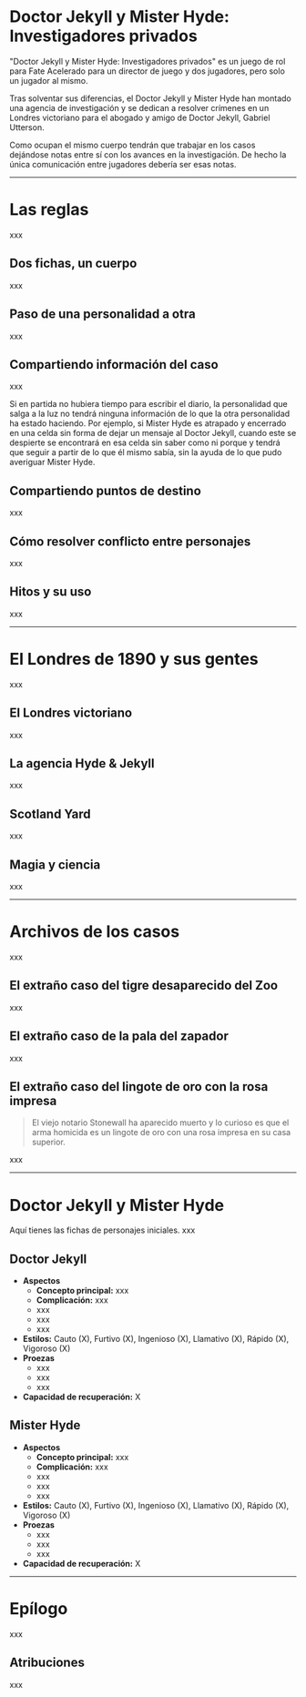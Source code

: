 # Doctor Jekyll y Mister Hyde: Investigadores privados

"Doctor Jekyll y Mister Hyde: Investigadores privados" es un juego de rol para Fate Acelerado para un director de juego y dos jugadores, pero solo un jugador al mismo. 

Tras solventar sus diferencias, el Doctor Jekyll y Mister Hyde han montado una agencia de investigación y se dedican a resolver crímenes en un Londres victoriano para el abogado y amigo de Doctor Jekyll, Gabriel Utterson. 

Como ocupan el mismo cuerpo tendrán que trabajar en los casos dejándose notas entre sí con los avances en la investigación. De hecho la única comunicación entre jugadores debería ser esas notas. 

***

# Las reglas

xxx

## Dos fichas, un cuerpo

xxx

## Paso de una personalidad a otra

xxx

## Compartiendo información del caso

xxx

Si en partida no hubiera tiempo para escribir el diario, la personalidad que salga a la luz no tendrá ninguna información de lo que la otra personalidad ha estado haciendo. Por ejemplo, si Mister Hyde es atrapado y encerrado en una celda sin forma de dejar un mensaje al Doctor Jekyll, cuando este se despierte se encontrará en esa celda sin saber como ni porque y tendrá que seguir a partir de lo que él mismo sabía, sin la ayuda de lo que pudo averiguar Mister Hyde. 

## Compartiendo puntos de destino

xxx

## Cómo resolver conflicto entre personajes

xxx

## Hitos y su uso

xxx

***

# El Londres de 1890 y sus gentes

xxx

## El Londres victoriano

xxx

## La agencia Hyde & Jekyll

xxx

## Scotland Yard

xxx

## Magia y ciencia

xxx

***

# Archivos de los casos

xxx

## El extraño caso del tigre desaparecido del Zoo

xxx

## El extraño caso de la pala del zapador

xxx

## El extraño caso del lingote de oro con la rosa impresa

> El viejo notario Stonewall ha aparecido muerto y lo curioso es que el arma homicida es un lingote de oro con una rosa impresa en su casa superior.

xxx

***

# Doctor Jekyll y Mister Hyde

Aquí tienes las fichas de personajes iniciales. xxx 

## Doctor Jekyll

* **Aspectos**
  * **Concepto principal:** xxx
  * **Complicación:** xxx
  * xxx
  * xxx
  * xxx
* **Estilos:** Cauto (X), Furtivo (X), Ingenioso (X), Llamativo (X), Rápido (X), Vigoroso (X) 
* **Proezas**
  * xxx
  * xxx
  * xxx
* **Capacidad de recuperación:** X

## Mister Hyde

* **Aspectos**
  * **Concepto principal:** xxx
  * **Complicación:** xxx
  * xxx
  * xxx
  * xxx
* **Estilos:** Cauto (X), Furtivo (X), Ingenioso (X), Llamativo (X), Rápido (X), Vigoroso (X) 
* **Proezas**
  * xxx
  * xxx
  * xxx
* **Capacidad de recuperación:** X

***

# Epílogo

xxx

## Atribuciones

xxx